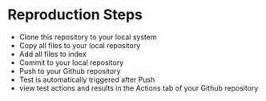# Reproduction Steps

- Clone this repository to your local system
- Copy all files to your local repository
- Add all files to index
- Commit to your local repository
- Push to your Github repository
- Test is automatically triggered after Push
- view test actions and results in the Actions tab of your Github repository